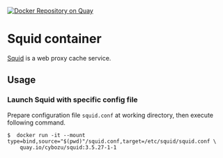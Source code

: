 [![Docker Repository on Quay](https://quay.io/repository/cybozu/squid/status "Docker Repository on Quay")](https://quay.io/repository/cybozu/squid)

# Squid container

[Squid](http://www.squid-cache.org/) is a web proxy cache service.

## Usage

### Launch Squid with specific config file

Prepare configuration file `squid.conf` at working directory, then execute following command.

    $  docker run -it --mount type=bind,source="$(pwd)"/squid.conf,target=/etc/squid/squid.conf \
        quay.io/cybozu/squid:3.5.27-1-1
